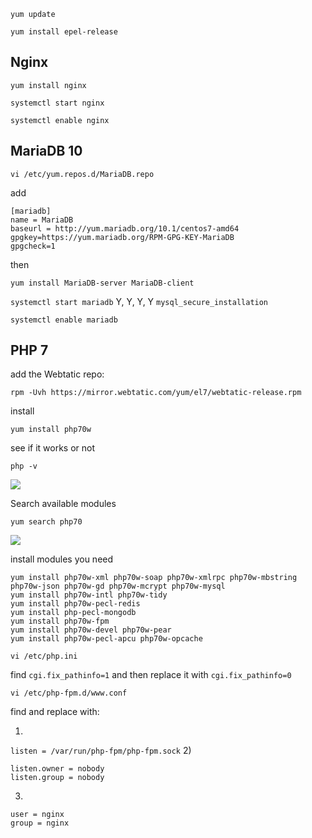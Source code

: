 `yum update`

`yum install epel-release`

## Nginx

`yum install nginx`

`systemctl start nginx`

`systemctl enable nginx`

## MariaDB 10

`vi /etc/yum.repos.d/MariaDB.repo`

add

```
[mariadb]
name = MariaDB
baseurl = http://yum.mariadb.org/10.1/centos7-amd64
gpgkey=https://yum.mariadb.org/RPM-GPG-KEY-MariaDB
gpgcheck=1
```
then

`yum install MariaDB-server MariaDB-client`

`systemctl start mariadb`
Y, Y, Y, Y
`mysql_secure_installation`

`systemctl enable mariadb`

## PHP 7

add the Webtatic repo:

`rpm -Uvh https://mirror.webtatic.com/yum/el7/webtatic-release.rpm`

install

``yum install php70w``

see if it works or not

``php -v``

![](http://i.imgur.com/XFFuwvv.png)

Search available modules

`yum search php70`

![](http://i.imgur.com/ro6XviD.png)

install modules you need

```
yum install php70w-xml php70w-soap php70w-xmlrpc php70w-mbstring php70w-json php70w-gd php70w-mcrypt php70w-mysql 
yum install php70w-intl php70w-tidy
yum install php70w-pecl-redis 
yum install php-pecl-mongodb
yum install php70w-fpm
yum install php70w-devel php70w-pear
yum install php70w-pecl-apcu php70w-opcache
```

`vi /etc/php.ini`

find `cgi.fix_pathinfo=1` and then replace it with `cgi.fix_pathinfo=0`

`vi /etc/php-fpm.d/www.conf`

find and replace with:

1)
`listen = /var/run/php-fpm/php-fpm.sock`
2)
```
listen.owner = nobody
listen.group = nobody
```
3)
```
user = nginx
group = nginx
```

